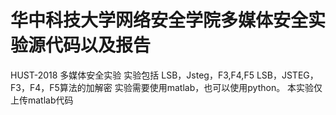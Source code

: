 # 华中科技大学网络安全学院多媒体安全实验源代码以及报告
HUST-2018 多媒体安全实验
实验包括 LSB，Jsteg，F3,F4,F5
LSB，JSTEG，F3，F4，F5算法的加解密
实验需要使用matlab，也可以使用python。
本实验仅上传matlab代码
